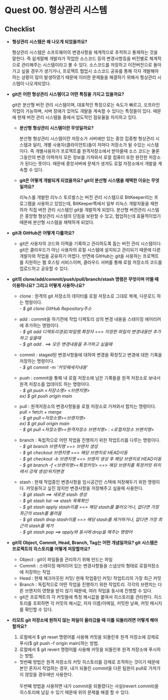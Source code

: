 # Quest 00. 형상관리 시스템

## Checklist
* <b>형상관리 시스템은 왜 나오게 되었을까요?</b>
  <p> 형상관리 시스템은 소프트웨어의 변경사항을 체계적으로 추적하고 통제하는 것을 말한다. 즉 쉽게말해 개발자가 작업한 소스코드 등의 변경사항등을 버전별로 체계적으로 관리해주는 시스템이라고 볼 수 있다. 소스코드를 저장하고 이전버전으로 돌아가고 싶을 경우가 생기거나, 프로젝트 협업시 소스코드 공유를 통해 각자 개발해야하는 상황이 많이 발생하였기 때문에 이러한 문제들을 해결하기 위해서 형상관리 시스템이 나오게되었다. </p>

* <b>git은 어떤 형상관리 시스템이고 어떤 특징을 가지고 있을까요?</b> 
  <p>git은 분산형 버전 관리 시스템이며, 대표적인 특징으로는 속도가 빠르고, 오프라인작업이 가능하며, 서버 장애가 있어도 개발을 계속할 수 있다는 특징들이 있다. 때문에 현재 버전 관리 시스템들 중에서 압도적인 점유율을 차지하고 있다.</p>

  * <b>분산형 형상관리 시스템이란 무엇일까요?</b>
    <P>분산형 형상관리 시스템이란 저장소가 서버에만 있는 중앙 집중형 형상관리 시스템과 달리, 개별 사용자(클라이언트)들이 저마다 저장소가 될 수있는 시스템이다. 즉 개별사용자가 프로젝트를 원격저장소에서 받아올때 소스 코드는 물론 그동안의 변경 이력까지 모든 정보를 가져와서 로컬 컴퓨터 또한 완전한 저장소가 된다는 뜻이다. 때문에 중앙서버에 문제가 생겨도 로컬 저장소에서 개발을 계속할 수 있다. </p>

  * <b>git은 어떻게 개발되게 되었을까요? git이 분산형 시스템을 채택한 이유는 무엇일까요?</b>
    <p>리눅스를 개발한 리누스 토르발스는 버전 관리 시스템으로 BitKeeper라는 프로그램을 사용하고 있었는데, BitKeeper쪽에서 일부 리눅스 개발자들을 제한하자 직접 버전 관리 시스템인 git을 개발하게 되었다. 분산형 버전관리 시스템은 중앙형 형상관리 시스템의 단점을 보완할 수 있고, 협업하는데 효율적이었기 때문에 분산형 시스템을 채택하게 되었다.</p>
* <b>git과 GitHub은 어떻게 다를까요?</b>
  * <p>git은 사용자의 코드와 이력을 기록하고 관리하도록 돕는 버전 관리 시스템이다. git은 클라우드가 아닌 사용자의 로컬 시스템에 설치되고 관리되기 때문에 다른 개발자와 작업을 공유하기 어렵다. 반면에 GitHub는 git을 사용하는 프로젝트를 지원하는 웹 호스팅 서비스이며, 클라우드 서버를 통해 로컬 저장소의 코드를 업로드하고 공유할 수 있다. </p>

* <b>git의 clone/add/commit/push/pull/branch/stash 명령은 무엇이며 어떨 때 이용하나요? 그리고 어떻게 사용하나요?</b>
  * <p> clone : 원격의 git 저장소의 데이터를 로컬 저장소로 그대로 복제, 다운로드 하는 명령이다. <br> - <i>$ git clone GitHub Repository주소</i>
  </p>

    * <p> add : commit을 하기전에 작업 디렉토리 상의 변경 내용을 스테이징 에어리어에 추가하는 명령이다. <br> - <i>$ git add 디렉토리경로/파일명.확장자 ==> 지정한 파일의 변경내용만 추가하고 싶을때</i> <br> - <i>$ git add . ==> 모든 변경내용을 추가하고 싶을때</i>

  </p>

    * <p> commit : staged된 변경사항들에 대하여 변경을 확정짓고 변경에 대한 기록을 저장하는 명령이다. <br> - <i>$ git commit -m '커밋메세지내용'</i>
  </p>

    * <p> push : commit을 통해 내 로컬 저장소에 남은 기록들을 원격 저장소로 보내서 원격 저장소를 업데이트 하는 명령이다. <br> - <i>$ git push <저장소명> <브랜치명></i> <br><i>ex) $ git push origin main</i>
  </p>

    * <p> pull : 원격저장소의 변경사항들을 로컬 저장소로 가져와서 합치는 명령이다. <br>pull = fetch + merge <br> - <i>$ git pull <저장소명><브랜치명></i><br><i>ex) $ git pull origin main</i><br>- <i>$ git pull <저장소명><원격저장소 브랜치명> : <로컬저장소 브랜치명></i>
  </p>

    * <p> branch : 독립적으로 어떤 작업을 진행하기 위한 작업트리를 다루는 명령이다. <br> - <i>$ git branch 브랜치명 ==> 브랜치 생성</i><br>- <i>$ git checkout 브랜치명 ==> 해당 브랜치로 HEAD이동</i><br>- <i>$ git checkout -b 브랜치명 ==> 브랜치 생성 후 해당 브랜치로 HEAD이동</i><br>- <i>$ git branch -f <브랜치명><특정커밋>  ==> 해당 브랜치를 특정커밋 위치에서 강제 생성/위치변경</i>
  </p>

    * <p> stash : 현재 작업중인 변경사항을 임시공간인 스택에 저장해두기 위한 명령이다. 커밋을하고 싶진 않지만 변경사항을 저장해주고 싶을때 사용한다.<br> - <i>$ git stash ==> 새로운 stash 생성</i><br> - <i>$ git stash list ==> stash 목록확인</i><br> - <i>$ git stash apply stash이름 ==> 해당 stash를 불러오거나, 없다면 가장 최근의 stash를 불러옴 </i><br> - <i>$ git stash drop stash이름 ==> 해당 stash를 제거하거나, 없다면 가장 최근의 stash를 제거</i><br> - <i>$ git stash pop ==> apply와 동시에 drop을 해주는 명령어</i>
  </p>

* <b>git의 Object, Commit, Head, Branch, Tag는 어떤 개념일까요? git 시스템은 프로젝트의 히스토리를 어떻게 저장할까요?</b>
  * Object : git이 파일들을 관리하기 위해 만드는 파일
  * Commit : 스테이징 에어리어 있는 변경사항들을 스냅샷의 형태로 로컬저장소에 저장하는 작업
  * Head : 현재 체크아웃된 커밋/ 현재 작업중인 커밋/ 작업트리의 가장 최근 커밋
  * Branch : 독립적으로 어떤 작업을 진행하기 위한 작업트리. 각각의 브랜치는 다른 브랜치의 영향을 받지 않기 때문에, 여러 작업을 동시에 진행할 수 있다.
  * git은 프로젝트의 각 커밋들에 특정 해시값을 붙여서 히스토리를 관리한다. 히스토리를 조회하면 각 커밋의 해시값, 저자 이름/이메일, 커밋한 날짜, 커밋 메시지를 확인할 수 있다.
* <b>리모트 git 저장소에 원하지 않는 파일이 올라갔을 때 이를 되돌리려면 어떻게 해야 할까요?</b>
  1. 로컬에서 $ git reset 명령어를 사용해 커밋을 되돌린후 원격 저장소에 강제로 푸시($ git push -f origin main)하는 방법.
  2. 로컬에서 $ git revert 명령어를 사용해 커밋을 되돌린후 원격 저장소에 푸시하는 방법.
  * 첫번째 방법은 원격 저장소의 커밋 히스토리를 강제로 조작하는 것이기 때문에 본인 혼자서 작업하는 경우, 내가 되돌린 commit을 다른 팀원이 pull로 가져가지 않았을 경우에만 사용한다.<br><br>
  두번째 방법을 사용하면 내가 commit을 되돌렸다는 사실(revert commit)을 히스토리에 남길 수 있기 때문에 위의 문제를 해결 할 수 있다.